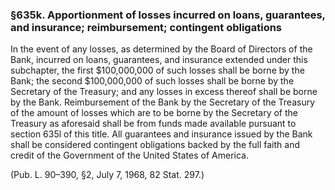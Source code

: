 ### §635k. Apportionment of losses incurred on loans, guarantees, and insurance; reimbursement; contingent obligations ###

In the event of any losses, as determined by the Board of Directors of the Bank, incurred on loans, guarantees, and insurance extended under this subchapter, the first $100,000,000 of such losses shall be borne by the Bank; the second $100,000,000 of such losses shall be borne by the Secretary of the Treasury; and any losses in excess thereof shall be borne by the Bank. Reimbursement of the Bank by the Secretary of the Treasury of the amount of losses which are to be borne by the Secretary of the Treasury as aforesaid shall be from funds made available pursuant to section 635l of this title. All guarantees and insurance issued by the Bank shall be considered contingent obligations backed by the full faith and credit of the Government of the United States of America.

(Pub. L. 90–390, §2, July 7, 1968, 82 Stat. 297.)